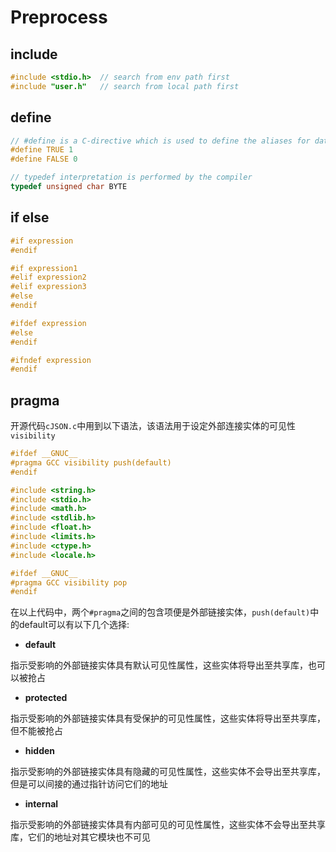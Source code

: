 # Preprocess

## include

``` c
#include <stdio.h>  // search from env path first
#include "user.h"   // search from local path first
```

## define

``` c
// #define is a C-directive which is used to define the aliases for data types
#define TRUE 1
#define FALSE 0

// typedef interpretation is performed by the compiler
typedef unsigned char BYTE
```

## if else

``` c
#if expression
#endif

#if expression1
#elif expression2
#elif expression3
#else
#endif

#ifdef expression
#else
#endif

#ifndef expression
#endif
```

## pragma

开源代码`cJSON.c`中用到以下语法，该语法用于设定外部连接实体的可见性`visibility`

``` c
#ifdef __GNUC__
#pragma GCC visibility push(default)
#endif

#include <string.h>
#include <stdio.h>
#include <math.h>
#include <stdlib.h>
#include <float.h>
#include <limits.h>
#include <ctype.h>
#include <locale.h>

#ifdef __GNUC__
#pragma GCC visibility pop
#endif
```

在以上代码中，两个`#pragma`之间的包含项便是外部链接实体，`push(default)`中的default可以有以下几个选择:

- **default**

指示受影响的外部链接实体具有默认可见性属性，这些实体将导出至共享库，也可以被抢占

- **protected**

指示受影响的外部链接实体具有受保护的可见性属性，这些实体将导出至共享库，但不能被抢占

- **hidden**

指示受影响的外部链接实体具有隐藏的可见性属性，这些实体不会导出至共享库，但是可以间接的通过指针访问它们的地址

- **internal**

指示受影响的外部链接实体具有内部可见的可见性属性，这些实体不会导出至共享库，它们的地址对其它模块也不可见

